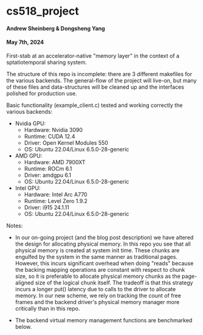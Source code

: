 # cs518_project
#### Andrew Sheinberg & Dongsheng Yang
#### May 7th, 2024

First-stab at an accelerator-native "memory layer" in the context of a sptatiotemporal sharing system.

The structure of this repo is incomplete: there are 3 different makefiles for the various backends. The general-flow of the project will live-on, but many of these files and data-structures will be cleaned up and the interfaces polished for production use. 

Basic functionality (example_client.c) tested and working correctly the various backends:

- Nvidia GPU:
	- Hardware: Nvidia 3090
	- Runtime: CUDA 12.4
	- Driver: Open Kernel Modules 550
	- OS: Ubuntu 22.04/Linux 6.5.0-28-generic
- AMD GPU:
	- Hardware: AMD 7900XT
	- Runtime: ROCm 6.1
	- Driver: amdgpu 6.1
	- OS: Ubuntu 22.04/Linux 6.5.0-28-generic
- Intel GPU:
	- Hardware: Intel Arc A770
	- Runtime: Level Zero 1.9.2
	- Driver: i915 24.1.11
	- OS: Ubuntu 22.04/Linux 6.5.0-28-generic 

Notes:

- In our on-going project (and the blog post description) we have altered the design for allocating physical memory. In this repo you see that all physical memory is created at system init time. These chunks are engulfed by the system in the same manner as traditional pages. However, this incurs significant overhead when doing "reads" because the backing mapping operations are constant with respect to chunk size, so it is preferable to allocate physical memory chunks as the page-aligned size of the logical chunk itself. The tradeoff is that this strategy incurs a longer put() latency due to calls to the driver to allocate memory. In our new scheme, we rely on tracking the count of free frames and the backend driver's physical memory manager more critically than in this repo. 

- The backend virtual memory management functions are benchmarked below. 
